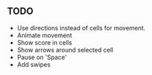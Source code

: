 TODO
----

* Use directions instead of cells for movement.
* Animate movement
* Show score in cells
* Show arrows around selected cell
* Pause on 'Space'
* Add swipes
